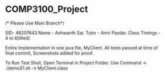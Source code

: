 # COMP3100_Project
/* Please Use Main Branch*/

SID- 46207643
Name - Ashwanth Sai.
Tutor - Amir Pasdar.
Class Timings - 4 to 6[Wed]




Entire Implementation in one java file, MyClient.
All tests passed at time of final commit, Screenshots added for proof.

To Run Test Shell, Open Terminal in Project Folder.
Use Command -> ./demoS1.sh -n  MyClient.class

